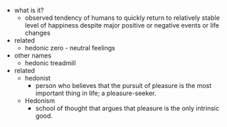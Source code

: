   * what is it?
    * observed tendency of humans to quickly return to relatively stable level of happiness despite major positive or negative events or life changes
  * related
    * hedonic zero - neutral feelings
  * other names
    * hedonic treadmill
  * related
    * hedonist
      * person who believes that the pursuit of pleasure is the most important thing in life; a pleasure-seeker.
    * Hedonism
      * school of thought that argues that pleasure is the only intrinsic good.